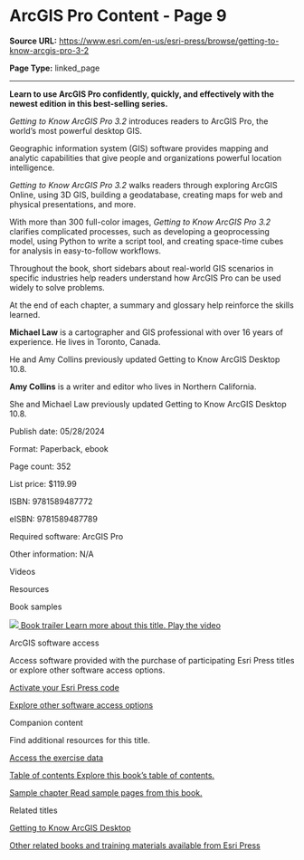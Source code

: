 # ArcGIS Pro Content - Page 9

**Source URL:** https://www.esri.com/en-us/esri-press/browse/getting-to-know-arcgis-pro-3-2

**Page Type:** linked_page

---

**Learn to use ArcGIS Pro confidently, quickly, and effectively with the newest edition in this best-selling series.**

_Getting to Know ArcGIS Pro 3.2_ introduces readers to ArcGIS Pro, the world’s most powerful desktop GIS.

Geographic information system (GIS) software provides mapping and analytic capabilities that give people and organizations powerful location intelligence.

_Getting to Know ArcGIS Pro 3.2_ walks readers through exploring ArcGIS Online, using 3D GIS, building a geodatabase, creating maps for web and physical presentations, and more.

With more than 300 full-color images, _Getting to Know ArcGIS Pro 3.2_ clarifies complicated processes, such as developing a geoprocessing model, using Python to write a script tool, and creating space-time cubes for analysis in easy-to-follow workflows.

Throughout the book, short sidebars about real-world GIS scenarios in specific industries help readers understand how ArcGIS Pro can be used widely to solve problems.

At the end of each chapter, a summary and glossary help reinforce the skills learned.

**Michael Law** is a cartographer and GIS professional with over 16 years of experience. He lives in Toronto, Canada.

He and Amy Collins previously updated Getting to Know ArcGIS Desktop 10.8.

**Amy Collins** is a writer and editor who lives in Northern California.

She and Michael Law previously updated Getting to Know ArcGIS Desktop 10.8.

Publish date: 05/28/2024

Format: Paperback, ebook

Page count: 352

List price: $119.99

ISBN: 9781589487772

eISBN: 9781589487789

Required software: ArcGIS Pro

Other information: N/A

Videos

Resources

Book samples

[ ![](https://www.esri.com/content/dam/esrisites/en-us/esri-press/book-pages/thumbnails/getting-to-know-arcigs-pro-3-2.jpg) Book trailer Learn more about this title. Play the video ](https://mediaspace.esri.com/media/t/1_fug60blf?co3=true)

ArcGIS software access

Access software provided with the purchase of participating Esri Press titles or explore other software access options.

[Activate your Esri Press code](https://appsforms.esri.com/products/arcgis/eval/press/index.cfm?event=evaluate.signup&bookid=45&version=)

[Explore other software access options](https://www.esri.com/en-us/arcgis/access-options)

Companion content

Find additional resources for this title.

[Access the exercise data](https://links.esri.com/GTKPro3.2Data)

[Table of contents Explore this book’s table of contents.](https://www.esri.com/content/dam/esrisites/en-us/esri-press/book-pages/toc/getting-to-know-arcgis-pro-3-2.pdf)

[Sample chapter Read sample pages from this book.](https://www.esri.com/content/dam/esrisites/en-us/esri-press/book-pages/sample-page/getting-to-know-arcgis-pro-3-2.pdf)

Related titles

[Getting to Know ArcGIS Desktop](https://www.esri.com/en-us/software/arcgis/resources/documentation-books)

[Other related books and training materials available from Esri Press](https://www.esri.com/en-us/books)